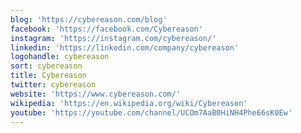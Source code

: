 ```yaml
---
blog: 'https://cybereason.com/blog'
facebook: 'https://facebook.com/Cybereason'
instagram: 'https://instagram.com/cybereason/'
linkedin: 'https://linkedin.com/company/cybereason'
logohandle: cybereason
sort: cybereason
title: Cybereason
twitter: cybereason
website: 'https://www.cybereason.com/'
wikipedia: 'https://en.wikipedia.org/wiki/Cybereason'
youtube: 'https://youtube.com/channel/UCOm7AaB0HiNH4Phe66sK0Ew'
---
```

